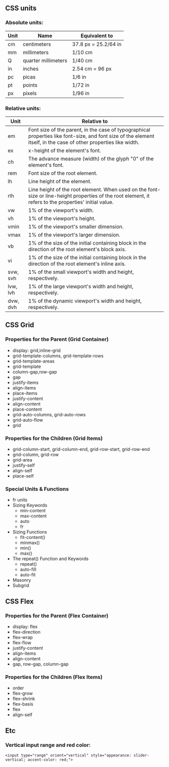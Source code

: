 ## CSS units
### Absolute units:
| Unit | Name | Equivalent to |
| --- | --- | --- |
| cm | centimeters | 37.8 px = 25.2/64 in |
| mm | millimeters | 1/10 cm |
| Q | quarter millimeters | 1/40 cm |
| in | inches | 2.54 cm = 96 px |
| pc | picas | 1/6 in |
| pt | points | 1/72 in |
| px | pixels | 1/96 in |

### Relative units:
| Unit | Relative to |
| --- | --- |
| em | Font size of the parent, in the case of typographical properties like font-size, and font size of the element itself, in the case of other properties like width.  |
| ex | x-height of the element's font. |
| ch | The advance measure (width) of the glyph "0" of the element's font. |
| rem | Font size of the root element. |
| lh | Line height of the element. |
| rlh | Line height of the root element. When used on the font-size or line-height properties of the root element, it refers to the properties' initial value. |
| vw | 1% of the viewport's width. |
| vh | 1% of the viewport's height. |
| vmin | 1% of the viewport's smaller dimension. |
| vmax | 1% of the viewport's larger dimension. |
| vb | 1% of the size of the initial containing block in the direction of the root element's block axis. |
| vi | 1% of the size of the initial containing block in the direction of the root element's inline axis. |
| svw, svh | 1% of the small viewport's width and height, respectively. |
| lvw, lvh | 1% of the large viewport's width and height, respectively. |
| dvw, dvh | 1% of the dynamic viewport's width and height, respectively. |

## CSS Grid
### Properties for the Parent (Grid Container)
* display: grid,inline-grid
* grid-template-columns, grid-template-rows
* grid-template-areas
* grid-template
* column-gap,row-gap
* gap
* justify-items
* align-items
* place-items
* justify-content
* align-content
* place-content
* grid-auto-columns, grid-auto-rows
* grid-auto-flow
* grid
### Properties for the Children (Grid Items)
* grid-column-start, grid-column-end, grid-row-start, grid-row-end
* grid-column, grid-row
* grid-area
* justify-self
* align-self
* place-self
### Special Units & Functions
* fr units
* Sizing Keywords
  * min-content
  * max-content
  * auto
  * fr
* Sizing Functions
  * fit-content()
  * minmax()
  * min()
  * max()
* The repeat() Function and Keywords
  * repeat()
  * auto-fill
  * auto-fit
* Masonry
* Subgrid
## CSS Flex
### Properties for the Parent (Flex Container)
* display: flex
* flex-direction
* flex-wrap
* flex-flow
* justify-content
* align-items
* align-content
* gap, row-gap, column-gap
### Properties for the Children (Flex Items)
* order
* flex-grow
* flex-shrink
* flex-basis
* flex
* align-self
## Etc
### Vertical input range and red color:
```
<input type="range" orient="vertical" style="appearance: slider-vertical; accent-color: red;">
```